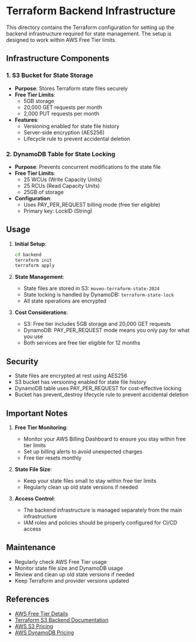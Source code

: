 # Terraform Backend Infrastructure

This directory contains the Terraform configuration for setting up the backend infrastructure required for state management. The setup is designed to work within AWS Free Tier limits.

## Infrastructure Components

### 1. S3 Bucket for State Storage
- **Purpose**: Stores Terraform state files securely
- **Free Tier Limits**:
  - 5GB storage
  - 20,000 GET requests per month
  - 2,000 PUT requests per month
- **Features**:
  - Versioning enabled for state file history
  - Server-side encryption (AES256)
  - Lifecycle rule to prevent accidental deletion

### 2. DynamoDB Table for State Locking
- **Purpose**: Prevents concurrent modifications to the state file
- **Free Tier Limits**:
  - 25 WCUs (Write Capacity Units)
  - 25 RCUs (Read Capacity Units)
  - 25GB of storage
- **Configuration**:
  - Uses PAY_PER_REQUEST billing mode (free tier eligible)
  - Primary key: LockID (String)

## Usage

1. **Initial Setup**:
   ```bash
   cd backend
   terraform init
   terraform apply
   ```

2. **State Management**:
   - State files are stored in S3: `moveo-terraform-state-2024`
   - State locking is handled by DynamoDB: `terraform-state-lock`
   - All state operations are encrypted

3. **Cost Considerations**:
   - S3: Free tier includes 5GB storage and 20,000 GET requests
   - DynamoDB: PAY_PER_REQUEST mode means you only pay for what you use
   - Both services are free tier eligible for 12 months

## Security

- State files are encrypted at rest using AES256
- S3 bucket has versioning enabled for state file history
- DynamoDB table uses PAY_PER_REQUEST for cost-effective locking
- Bucket has prevent_destroy lifecycle rule to prevent accidental deletion

## Important Notes

1. **Free Tier Monitoring**:
   - Monitor your AWS Billing Dashboard to ensure you stay within free tier limits
   - Set up billing alerts to avoid unexpected charges
   - Free tier resets monthly

2. **State File Size**:
   - Keep your state files small to stay within free tier limits
   - Regularly clean up old state versions if needed

3. **Access Control**:
   - The backend infrastructure is managed separately from the main infrastructure
   - IAM roles and policies should be properly configured for CI/CD access

## Maintenance

- Regularly check AWS Free Tier usage
- Monitor state file size and DynamoDB usage
- Review and clean up old state versions if needed
- Keep Terraform and provider versions updated

## References

- [AWS Free Tier Details](https://aws.amazon.com/free/)
- [Terraform S3 Backend Documentation](https://developer.hashicorp.com/terraform/language/settings/backends/s3)
- [AWS S3 Pricing](https://aws.amazon.com/s3/pricing/)
- [AWS DynamoDB Pricing](https://aws.amazon.com/dynamodb/pricing/)
